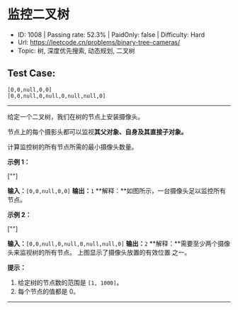 # 监控二叉树

* ID: 1008    | Passing rate: 52.3% | PaidOnly: false  | Difficulty: Hard
* Url: https://leetcode.cn/problems/binary-tree-cameras/
* Topic: 树, 深度优先搜索, 动态规划, 二叉树

## Test Case:

```
[0,0,null,0,0]
[0,0,null,0,null,0,null,null,0]
```

---

给定一个二叉树，我们在树的节点上安装摄像头。

节点上的每个摄影头都可以监视**其父对象、自身及其直接子对象。**

计算监控树的所有节点所需的最小摄像头数量。


**示例 1：**

[\"\"]

**输入：**`[0,0,null,0,0]`
**输出：**`1`
**解释：**如图所示，一台摄像头足以监控所有节点。

**示例 2：**

[\"\"]

**输入：**`[0,0,null,0,null,0,null,null,0]`
**输出：**`2`
**解释：**需要至少两个摄像头来监视树的所有节点。 上图显示了摄像头放置的有效位置
之一。


**提示：**

1. 给定树的节点数的范围是 `[1, 1000]`。
2. 每个节点的值都是 0。

---
